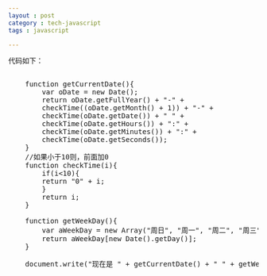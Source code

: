 ```yaml
---
layout : post
category : tech-javascript
tags : javascript

---
```


代码如下：
<pre>	
	function getCurrentDate(){ 
		var oDate = new Date(); 
		return oDate.getFullYear() + "-" + 
		checkTime((oDate.getMonth() + 1)) + "-" + 
		checkTime(oDate.getDate()) + " " + 
		checkTime(oDate.getHours()) + ":" + 
		checkTime(oDate.getMinutes()) + ":" + 
		checkTime(oDate.getSeconds()); 
	} 
	//如果小于10则，前面加0 
	function checkTime(i){ 
		if(i&lt;10){ 
		return "0" + i; 
		} 
		return i; 
	} 
	
	function getWeekDay(){ 
		var aWeekDay = new Array("周日", "周一", "周二", "周三", "周四", "周五", "周六"); 
		return aWeekDay[new Date().getDay()]; 
	} 

	document.write("现在是 " + getCurrentDate() + " " + getWeekDay()); 
</pre>
